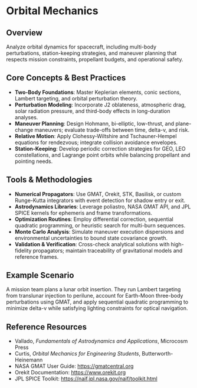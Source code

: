 # Orbital Mechanics

## Overview

Analyze orbital dynamics for spacecraft, including multi-body perturbations,
station-keeping strategies, and maneuver planning that respects mission
constraints, propellant budgets, and operational safety.

## Core Concepts & Best Practices

- **Two-Body Foundations**: Master Keplerian elements, conic sections, Lambert
  targeting, and orbital perturbation theory.
- **Perturbation Modeling**: Incorporate J2 oblateness, atmospheric drag, solar
  radiation pressure, and third-body effects in long-duration analyses.
- **Maneuver Planning**: Design Hohmann, bi-elliptic, low-thrust, and
  plane-change maneuvers; evaluate trade-offs between time, delta-v, and risk.
- **Relative Motion**: Apply Clohessy-Wiltshire and Tschauner-Hempel equations
  for rendezvous; integrate collision avoidance envelopes.
- **Station-Keeping**: Develop periodic correction strategies for GEO, LEO
  constellations, and Lagrange point orbits while balancing propellant and
  pointing needs.

## Tools & Methodologies

- **Numerical Propagators**: Use GMAT, Orekit, STK, Basilisk, or custom
  Runge-Kutta integrators with event detection for shadow entry or exit.
- **Astrodynamics Libraries**: Leverage poliastro, NASA GMAT API, and JPL SPICE
  kernels for ephemeris and frame transformations.
- **Optimization Routines**: Employ differential correction, sequential
  quadratic programming, or heuristic search for multi-burn sequences.
- **Monte Carlo Analysis**: Simulate maneuver execution dispersions and
  environmental uncertainties to bound state covariance growth.
- **Validation & Verification**: Cross-check analytical solutions with
  high-fidelity propagators; maintain traceability of gravitational models and
  reference frames.

## Example Scenario

A mission team plans a lunar orbit insertion. They run Lambert targeting from
translunar injection to perilune, account for Earth-Moon three-body
perturbations using GMAT, and apply sequential quadratic programming to
minimize delta-v while satisfying lighting constraints for optical navigation.

## Reference Resources

- Vallado, *Fundamentals of Astrodynamics and Applications*, Microcosm Press
- Curtis, *Orbital Mechanics for Engineering Students*, Butterworth-Heinemann
- NASA GMAT User Guide: <https://gmatcentral.org>
- Orekit Documentation: <https://www.orekit.org>
- JPL SPICE Toolkit: <https://naif.jpl.nasa.gov/naif/toolkit.html>
